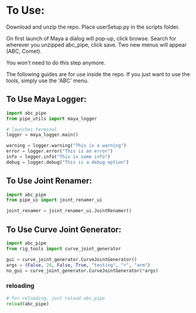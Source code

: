 # To Use:

Download and unzip the repo.
Place userSetup.py in the scripts folder.

On first launch of Maya a dialog will pop-up, click browse. Search for wherever you unzipped abc_pipe, click save.
Two new menus will appear (ABC, Comet).

You won't need to do this step anymore.

The following guides are for use inside the repo. If you just want to use the tools, simply use the 'ABC' menu.

## To Use Maya Logger:
~~~ python
import abc_pipe
from pipe_utils import maya_logger

# launches terminal
logger = maya_logger.main()

warning = logger.warning("This is a warning")
error = logger.error("This is an error")
info = logger.info("This is some info")
debug = logger.debug("This is a debug option")
~~~
## To Use Joint Renamer:
~~~ python
import abc_pipe
from pipe_ui import joint_renamer_ui

joint_renamer = joint_renamer_ui.JointRenamer()
~~~
## To Use Curve Joint Generator:
~~~ python
import abc_pipe
from rig_tools import curve_joint_generator

gui = curve_joint_generator.CurveJointGenerator()
args = (False, 20, False, True, "testing", "r", "arm")
no_gui = curve_joint_generator.CurveJointGenerator(*args)
~~~
### reloading
~~~ python
# for reloading, just reload abc_pipe
reload(abc_pipe)
~~~
